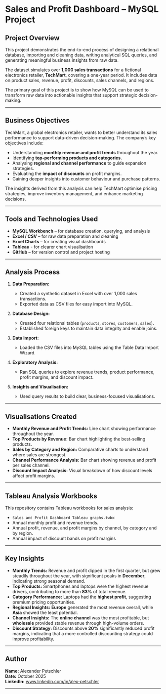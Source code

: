 # Sales and Profit Dashboard – MySQL Project

## Project Overview

This project demonstrates the end-to-end process of designing a relational database, importing and cleaning data, writing analytical SQL queries, and generating meaningful business insights from raw data.  

The dataset simulates over **1,000 sales transactions** for a fictional electronics retailer, **TechMart**, covering a one-year period. It includes data on product sales, revenue, profit, discounts, sales channels, and regions.

The primary goal of this project is to show how MySQL can be used to transform raw data into actionable insights that support strategic decision-making.

---

## Business Objectives

TechMart, a global electronics retailer, wants to better understand its sales performance to support data-driven decision-making. The company’s key objectives include:

- Understanding **monthly revenue and profit trends** throughout the year.
- Identifying **top-performing products and categories**.
- Analysing **regional and channel performance** to guide expansion strategies.
- Evaluating the **impact of discounts** on profit margins.
- Gaining deeper insights into customer behaviour and purchase patterns.

The insights derived from this analysis can help TechMart optimise pricing strategies, improve inventory management, and enhance marketing decisions.

---

## Tools and Technologies Used

- **MySQL Workbench** – for database creation, querying, and analysis  
- **Excel / CSV** – for raw data preparation and cleaning  
- **Excel Charts** – for creating visual dashboards
- **Tableau** - for clearer chart visualisation  
- **GitHub** – for version control and project hosting

---

## Analysis Process

1. **Data Preparation:**  
   - Created a synthetic dataset in Excel with over 1,000 sales transactions.
   - Exported data as CSV files for easy import into MySQL.

2. **Database Design:**  
   - Created four relational tables (`products`, `stores`, `customers`, `sales`).
   - Established foreign keys to maintain data integrity and enable joins.

3. **Data Import:**  
   - Loaded the CSV files into MySQL tables using the Table Data Import Wizard.

4. **Exploratory Analysis:**  
   - Ran SQL queries to explore revenue trends, product performance, profit margins, and discount impact.

5. **Insights and Visualisation:**  
   - Used query results to build clear, business-focused visualisations.

---

## Visualisations Created

- **Monthly Revenue and Profit Trends:** Line chart showing performance throughout the year.
- **Top Products by Revenue:** Bar chart highlighting the best-selling products.
- **Sales by Category and Region:** Comparative charts to understand where sales are strongest.
- **Channel Performance Analysis:** Bar chart showing revenue and profit per sales channel.
- **Discount Impact Analysis:** Visual breakdown of how discount levels affect profit margins.

---

## Tableau Analysis Workbooks

This repository contains Tableau workbooks for sales analysis:

- `Sales and Profit Dashboard Tableau graphs.twbx`:
- Annual monthly profit and revenue trends.   
- Annual profit, revenue, and profit margins by channel, by category and by region.
- Annual impact of discount bands on profit margins

---

## Key Insights 

- **Monthly Trends:** Revenue and profit dipped in the first quarter, but grew steadily throughout the year, with significant peaks in **December**, indicating strong seasonal demand.  
- **Top Products:** Smartphones and laptops were the highest revenue drivers, contributing to more than **83%** of total revenue.  
- **Category Performance:** Laptops had the **highest profit**, suggesting premium pricing opportunities.  
- **Regional Insights:** **Europe** generated the most revenue overall, while **Asia** showed the least potential.  
- **Channel Insights:** The **online channel** was the most profitable, but **wholesale** provided stable revenue through high-volume orders.  
- **Discount Strategy:** Discounts above **20%** significantly reduced profit margins, indicating that a more controlled discounting strategy could improve profitability.

---

## Author

**Name:** Alexander Petschler  
**Date:** October 2025    
**LinkedIn:** www.linkedin.com/in/alex-petschler

---

